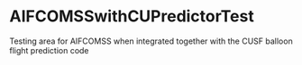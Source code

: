 # AIFCOMSSwithCUPredictorTest
Testing area for AIFCOMSS when integrated together with the CUSF balloon flight prediction code
